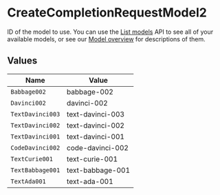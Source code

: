 # CreateCompletionRequestModel2

ID of the model to use. You can use the [List models](/docs/api-reference/models/list) API to see all of your available models, or see our [Model overview](/docs/models/overview) for descriptions of them.



## Values

| Name             | Value            |
| ---------------- | ---------------- |
| `Babbage002`     | babbage-002      |
| `Davinci002`     | davinci-002      |
| `TextDavinci003` | text-davinci-003 |
| `TextDavinci002` | text-davinci-002 |
| `TextDavinci001` | text-davinci-001 |
| `CodeDavinci002` | code-davinci-002 |
| `TextCurie001`   | text-curie-001   |
| `TextBabbage001` | text-babbage-001 |
| `TextAda001`     | text-ada-001     |